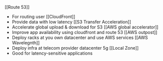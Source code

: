 
[[Route 53]]
- For routing user 
[[CloudFront]]
- Provide data with low latency
[[S3 Transfer Acceleration]]
- Accelerate global upload & download for S3
[[AWS global accelerator]]
- Improve app availability using cloudfront and route 53
[[AWS outpost]]
- Deploy racks at you own datacenter and use AWS services
[[AWS Wavelegnth]]
- Deploy infra at telecom provider datacenter 5g
[[Local Zone]]
- Good for latency-sensitive applications
